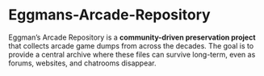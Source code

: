 # Eggmans-Arcade-Repository
Eggman’s Arcade Repository is a **community-driven preservation project** that collects arcade game dumps from across the decades. The goal is to provide a central archive where these files can survive long-term, even as forums, websites, and chatrooms disappear.  
